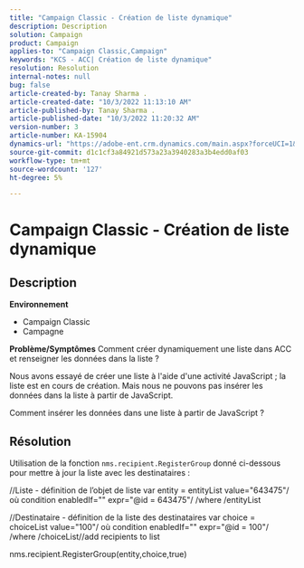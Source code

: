 ```yaml
---
title: "Campaign Classic - Création de liste dynamique"
description: Description
solution: Campaign
product: Campaign
applies-to: "Campaign Classic,Campaign"
keywords: "KCS - ACC| Création de liste dynamique"
resolution: Resolution
internal-notes: null
bug: false
article-created-by: Tanay Sharma .
article-created-date: "10/3/2022 11:13:10 AM"
article-published-by: Tanay Sharma .
article-published-date: "10/3/2022 11:20:32 AM"
version-number: 3
article-number: KA-15904
dynamics-url: "https://adobe-ent.crm.dynamics.com/main.aspx?forceUCI=1&pagetype=entityrecord&etn=knowledgearticle&id=06e6a659-0c43-ed11-bba2-0022480868ff"
source-git-commit: d1c1cf3a84921d573a23a3940283a3b4edd0af03
workflow-type: tm+mt
source-wordcount: '127'
ht-degree: 5%

---
```


# Campaign Classic - Création de liste dynamique

## Description

<b>Environnement</b>
- Campaign Classic
- Campagne



<b>Problème/Symptômes</b>
Comment créer dynamiquement une liste dans ACC et renseigner les données dans la liste ?

Nous avons essayé de créer une liste à l&#39;aide d&#39;une activité JavaScript ; la liste est en cours de création. Mais nous ne pouvons pas insérer les données dans la liste à partir de JavaScript.

Comment insérer les données dans une liste à partir de JavaScript ?


## Résolution


Utilisation de la fonction `nms.recipient.RegisterGroup` donné ci-dessous pour mettre à jour la liste avec les destinataires :



//Liste - définition de l’objet de liste var entity = entityList value=&quot;643475&quot;/ où condition enabledIf=&quot;&quot; expr=&quot;@id = 643475&quot;/ /where /entityList



//Destinataire - définition de la liste des destinataires var choice = choiceList value=&quot;100&quot;/ où condition enabledIf=&quot;&quot; expr=&quot;@id = 100&quot;/ /where /choiceList//add recipients to list

nms.recipient.RegisterGroup(entity,choice,true)
